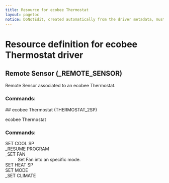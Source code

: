 ```yaml
---
title: Resource for ecobee Thermostat
layout: pagetoc
notice: DoNotEdit, created automatically from the driver metadata, must be updated on the driver itself
---
```

# Resource definition for ecobee Thermostat driver
## Remote Sensor (_REMOTE_SENSOR)

Remote Sensor associated to an ecobee Thermostat.

### Commands: 

<dl>

</dl>
## ecobee Thermostat (THERMOSTAT_2SP)

ecobee Thermostat

### Commands: 

<dl>

<dt>SET COOL SP</dt><dd></dd>
<dt>_RESUME PROGRAM</dt><dd></dd>
<dt>_SET FAN</dt><dd>Set Fan into an specific mode.</dd>
<dt>SET HEAT SP</dt><dd></dd>
<dt>SET MODE</dt><dd></dd>
<dt>_SET CLIMATE</dt><dd></dd>
</dl>
